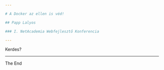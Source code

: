```yaml
---

# A Docker az ellen is véd!

## Papp Lalyos

### I. NetAcademia Webfejlesztő Konferencia

---
```


Kerdes?

---

The End
